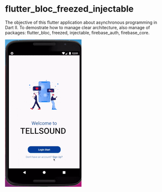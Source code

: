 # flutter_bloc_freezed_injectable

The objective of this flutter application about asynchronous programming in Dart II.
To demostrate how to manage clear architecture, also manage of packages:
flutter_bloc,
freezed,
injectable,
firebase_auth,
firebase_core.

![Output sample](ezgif.com-resize(4).gif)


